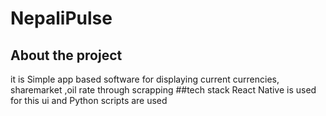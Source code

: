 # NepaliPulse
## About the project
it is Simple app based software for displaying current currencies, sharemarket ,oil rate through scrapping
##tech stack
React Native is used for this ui and Python scripts are used
